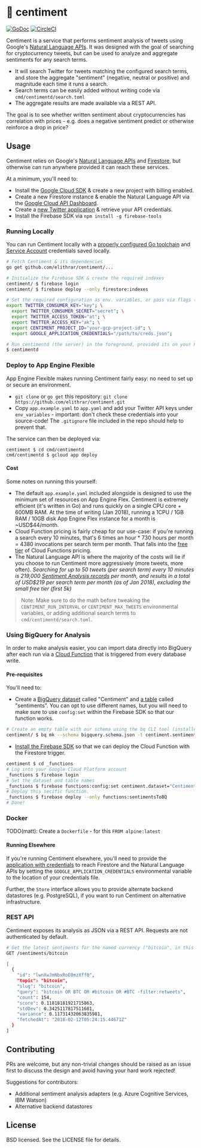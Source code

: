 # 🤖 centiment

[![GoDoc](https://godoc.org/github.com/elithrar/centiment?status.svg)](https://godoc.org/github.com/elithrar/centiment)
[![CircleCI](https://circleci.com/gh/elithrar/centiment.svg?style=svg)](https://circleci.com/gh/elithrar/centiment)

Centiment is a service that performs sentiment analysis of tweets using Google's [Natural Language APIs](https://cloud.google.com/natural-language/). It was designed with the goal of searching for cryptocurrency tweets, but can be used to analyze and aggregate sentiments for any search terms.

* It will search Twitter for tweets matching the configured search terms, and store the aggregate "sentiment" (negative, neutral or positive) and magnitude each time it runs a search.
* Search terms can be easily added without writing code via `cmd/centimentd/search.toml`
* The aggregate results are made available via a REST API.

The goal is to see whether written sentiment about cryptocurrencies has correlation with prices - e.g. does a negative sentiment predict or otherwise reinforce a drop in price?

## Usage

Centiment relies on Google's [Natural Language APIs](https://cloud.google.com/natural-language/docs/analyzing-sentiment) and [Firestore](https://firebase.google.com/docs/firestore/), but otherwise can run anywhere provided it can reach these services.

At a minimum, you'll need to:

* Install the [Google Cloud SDK](https://cloud.google.com/sdk/) & create a new project with billing enabled.
* Create a new Firestore instance & enable the Natural Language API via the [Google Cloud API Dashboard](https://console.cloud.google.com/apis/dashboard).
* Create a [new Twitter application](https://apps.twitter.com/) & retrieve your API credentials.
* Install the Firebase SDK via `npm install -g firebase-tools`

### Running Locally

You can run Centiment locally with a [properly configured Go toolchain](https://golang.org/doc/install) and [Service Account](https://console.cloud.google.com/apis/credentials) credentials saved locally.

```sh
# Fetch Centiment & its dependencies
go get github.com/elithrar/centiment/...

# Initialize the Firebase SDK & create the required indexes
centiment/ $ firebase login
centiment/ $ firebase deploy --only firestore:indexes

# Set the required configuration as env. variables, or pass via flags (see: `centiment --help`)
export TWITTER_CONSUMER_KEY="key"; \
  export TWITTER_CONSUMER_SECRET="secret"; \
  export TWITTER_ACCESS_TOKEN="at"; \
  export TWITTER_ACCESS_KEY="ak"; \
  export CENTIMENT_PROJECT_ID="your-gcp-project-id"; \
  export GOOGLE_APPLICATION_CREDENTIALS="/path/to/creds.json";

# Run centimentd (the server) in the foreground, provided its on your PATH:
$ centimentd
```

### Deploy to App Engine Flexible

App Engine Flexible makes running Centiment fairly easy: no need to set up or secure an environment.

* `git clone` or `go get` this repository: `git clone https://github.com/elithrar/centiment.git`
* Copy `app.example.yaml` to `app.yaml` and add your Twitter API keys under `env_variables` - important: don't check these credentials into your source-code! The `.gitignore` file included in the repo should help to prevent that.

The service can then be deployed via:

```
centiment $ cd cmd/centimentd
cmd/centimentd $ gcloud app deploy
```

#### Cost

Some notes on running this yourself:

* The default `app.example.yaml` included alongside is designed to use the minimum set of resources on App Engine Flex. Centiment is extremely efficient (it's written in Go) and runs quickly on a single CPU core + 600MB RAM. At the time of writing (Jan 2018), running a 1CPU / 1GB RAM / 10GB disk App Engine Flex instance for a month is ~USD$44/month.
* Cloud Function pricing is fairly cheap for our use-case: if you're running a search every 10 minutes, that's 6 times an hour \* 730 hours per month = 4380 invocations per search term per month. That falls into the [free tier](https://cloud.google.com/functions/pricing) of Cloud Functions pricing.
* The Natural Language API is where the majority of the costs will lie if you choose to run Centiment more aggressively (more tweets, more often). _Searching for up to 50 tweets (per search term) every 10 minutes is 219,000 [Sentiment Analysis records](https://cloud.google.com/natural-language/pricing) per month, and results in a total of USD$219 per search term per month (as of Jan 2018), excluding the small free tier (first 5k)_

> Note: Make sure to do the math before tweaking the `CENTIMENT_RUN_INTERVAL` or `CENTIMENT_MAX_TWEETS` environmental variables, or adding additional search terms to `cmd/centimentd/search.toml`.

### Using BigQuery for Analysis

In order to make analysis easier, you can import data directly into BigQuery after each run via a [Cloud Function](https://firebase.google.com/docs/functions/firestore-events) that is triggered from every database write.

#### Pre-requisites

You'll need to:

* Create a [BigQuery dataset](https://cloud.google.com/bigquery/docs/datasets#create-dataset) called "Centiment" and [a table](https://cloud.google.com/bigquery/docs/tables) called "sentiments". You can opt to use different names, but you will need to make sure to use `config:set` within the Firebase SDK so that our function works.

```sh
# Create an empty table with our schema using the bq CLI tool (installed with the gcloud SDK)
centiment/ $ bq mk --schema bigquery.schema.json -t centiment.sentiments
```

* [Install the Firebase SDK](https://firebase.google.com/docs/functions/get-started) so that we can deploy the Cloud Function with the Firestore trigger.

```sh
centiment $ cd _functions
# Log into your Google Cloud Platform account
_functions $ firebase login
# Set the dataset and table names
_functions $ firebase functions:config:set centiment.dataset="Centiment" centiment.table="sentiments"
# Deploy this secific function.
_functions $ firebase deploy --only functions:sentimentsToBQ
# Done!
```

### Docker

TODO(matt): Create a `Dockerfile` - for this `FROM alpine:latest`

#### Running Elsewhere

If you're running Centiment elsewhere, you'll need to provide the [application with credentials](https://cloud.google.com/docs/authentication/production) to reach Firestore and the Natural Language APIs by setting the `GOOGLE_APPLICATION_CREDENTIALS` environmental variable to the location of your credentials file.

Further, the `Store` interface allows you to provide alternate backend datastores (e.g. PostgreSQL), if you want to run Centiment on alternative infrastructure.

### REST API

Centiment exposes its analysis as JSON via a REST API. Requests are not authenticated by default.

```sh
# Get the latest sentiments for the named currency ("bitcoin", in this case)
GET /sentiments/bitcoin

[
  {
    "id": "lwnXwJmNbxRoE0mzXff0",
    "topic": "bitcoin",
    "slug": "bitcoin",
    "query": "bitcoin OR BTC OR #bitcoin OR #BTC -filter:retweets",
    "count": 154,
    "score": 0.11818181921715863,
    "stdDev": 0.3425117817511681,
    "variance": 0.11731432063835981,
    "fetchedAt": "2018-02-12T05:24:15.44671Z"
  }
]
```

## Contributing

PRs are welcome, but any non-trivial changes should be raised as an issue first to discuss the design and avoid having your hard work rejected!

Suggestions for contributors:

* Additional sentiment analysis adapters (e.g. Azure Cognitive Services, IBM Watson)
* Alternative backend datastores

## License

BSD licensed. See the LICENSE file for details.
